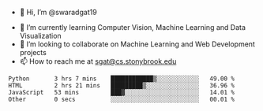 - 👋 Hi, I’m @swaradgat19
<!-- - 👀 I’m interested in  -->
- 🌱 I’m currently learning Computer Vision, Machine Learning and Data Visualization 
- 💞️ I’m looking to collaborate on Machine Learning and Web Development projects 
- 📫 How to reach me at sgat@cs.stonybrook.edu

<!--START_SECTION:waka-->

```text
Python       3 hrs 7 mins    ████████████▒░░░░░░░░░░░░   49.00 %
HTML         2 hrs 21 mins   █████████▒░░░░░░░░░░░░░░░   36.96 %
JavaScript   53 mins         ███▓░░░░░░░░░░░░░░░░░░░░░   14.01 %
Other        0 secs          ░░░░░░░░░░░░░░░░░░░░░░░░░   00.01 %
```

<!--END_SECTION:waka-->

<!---
swaradgat19/swaradgat19 is a ✨ special ✨ repository because its `README.md` (this file) appears on your GitHub profile.
You can click the Preview link to take a look at your changes.
--->
